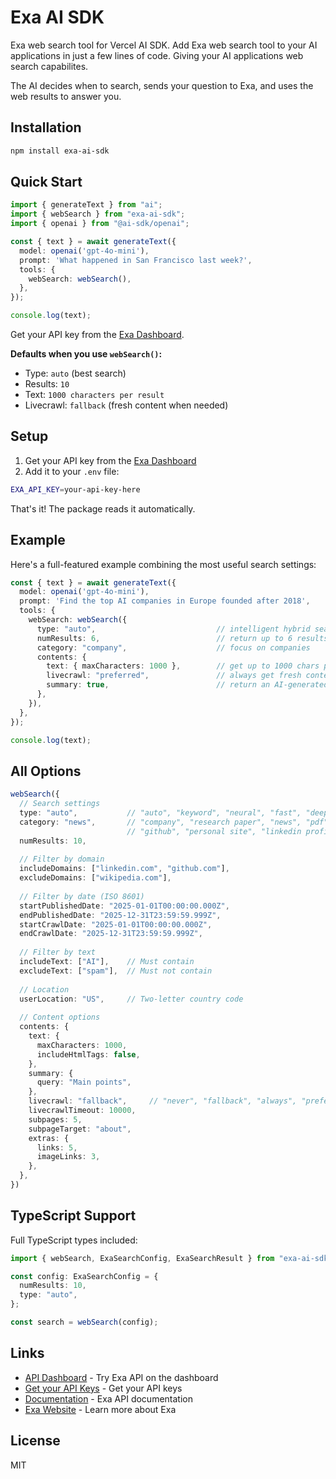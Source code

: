 # Exa AI SDK

Exa web search tool for Vercel AI SDK. Add Exa web search tool to your AI applications in just a few lines of code. Giving your AI applications web search capabilites.

The AI decides when to search, sends your question to Exa, and uses the web results to answer you.

## Installation

```bash
npm install exa-ai-sdk
```

## Quick Start

```typescript
import { generateText } from "ai";
import { webSearch } from "exa-ai-sdk";
import { openai } from "@ai-sdk/openai";

const { text } = await generateText({
  model: openai('gpt-4o-mini'),
  prompt: 'What happened in San Francisco last week?',
  tools: {
    webSearch: webSearch(),
  },
});

console.log(text);
```

Get your API key from the [Exa Dashboard](https://dashboard.exa.ai/api-keys).

**Defaults when you use `webSearch()`:**
- Type: `auto` (best search)
- Results: `10`
- Text: `1000 characters per result`
- Livecrawl: `fallback` (fresh content when needed)

## Setup

1. Get your API key from the [Exa Dashboard](https://dashboard.exa.ai/api-keys)
2. Add it to your `.env` file:

```bash
EXA_API_KEY=your-api-key-here
```

That's it! The package reads it automatically.

## Example

Here's a full-featured example combining the most useful search settings:

```typescript
const { text } = await generateText({
  model: openai('gpt-4o-mini'),
  prompt: 'Find the top AI companies in Europe founded after 2018',
  tools: {
    webSearch: webSearch({
      type: "auto",                           // intelligent hybrid search
      numResults: 6,                          // return up to 6 results
      category: "company",                    // focus on companies
      contents: {
        text: { maxCharacters: 1000 },        // get up to 1000 chars per result
        livecrawl: "preferred",               // always get fresh content if possible
        summary: true,                        // return an AI-generated summary for each result
      },
    }),
  },
});

console.log(text);
```

## All Options

```typescript
webSearch({
  // Search settings
  type: "auto",           // "auto", "keyword", "neural", "fast", "deep"
  category: "news",       // "company", "research paper", "news", "pdf", 
                          // "github", "personal site", "linkedin profile", "financial report"
  numResults: 10,
  
  // Filter by domain
  includeDomains: ["linkedin.com", "github.com"],
  excludeDomains: ["wikipedia.com"],
  
  // Filter by date (ISO 8601)
  startPublishedDate: "2025-01-01T00:00:00.000Z",
  endPublishedDate: "2025-12-31T23:59:59.999Z",
  startCrawlDate: "2025-01-01T00:00:00.000Z",
  endCrawlDate: "2025-12-31T23:59:59.999Z",
  
  // Filter by text
  includeText: ["AI"],    // Must contain
  excludeText: ["spam"],  // Must not contain
  
  // Location
  userLocation: "US",     // Two-letter country code
  
  // Content options
  contents: {
    text: {
      maxCharacters: 1000,
      includeHtmlTags: false,
    },
    summary: {
      query: "Main points",
    },
    livecrawl: "fallback",     // "never", "fallback", "always", "preferred"
    livecrawlTimeout: 10000,
    subpages: 5,
    subpageTarget: "about",
    extras: {
      links: 5,
      imageLinks: 3,
    },
  },
})
```

## TypeScript Support

Full TypeScript types included:

```typescript
import { webSearch, ExaSearchConfig, ExaSearchResult } from "exa-ai-sdk";

const config: ExaSearchConfig = {
  numResults: 10,
  type: "auto",
};

const search = webSearch(config);
```

## Links

- [API Dashboard](https://dashboard.exa.ai) - Try Exa API on the dashboard
- [Get your API Keys](https://dashboard.exa.ai/api-keys) - Get your API keys
- [Documentation](https://docs.exa.ai) - Exa API documentation
- [Exa Website](https://exa.ai) - Learn more about Exa

## License

MIT
